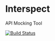 # Interspect
API Mocking Tool



[![Build Status](https://travis-ci.com/oslabs-beta/apimocking.svg?branch=master)](https://travis-ci.com/oslabs-beta/apimocking)
